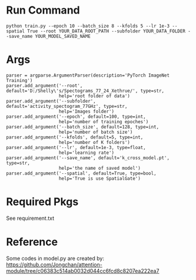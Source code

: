 # Run Command
```
python train.py --epoch 10 --batch_size 8 --kfolds 5 --lr 1e-3 --spatial True --root YOUR_DATA_ROOT_PATH --subfolder YOUR_DATA_FOLDER --save_name YOUR_MODEL_SAVED_NAME
```

# Args
```
parser = argparse.ArgumentParser(description='PyTorch ImageNet Training')
parser.add_argument('--root', default='D:/Shelly\'s/Spectograms_77_24_Xethrue/', type=str,
                    help='root folder of data')
parser.add_argument('--subfolder', default='activity_spectogram_77GHz', type=str,
                    help='Images folder')
parser.add_argument('--epoch', default=100, type=int,
                    help='number of training epoches')
parser.add_argument('--batch_size', default=128, type=int,
                    help='number of batch size')
parser.add_argument('--kfolds', default=5, type=int,
                    help='number of K folders')
parser.add_argument('--lr', default=1e-3, type=float,
                    help='learning rate')
parser.add_argument('--save_name', default='k_cross_model.pt', type=str,
                    help='the name of saved model')
parser.add_argument('--spatial', default=True, type=bool,
                    help='True is use SpatialGate')
```

# Required Pkgs
See requirement.txt

# Reference
Some codes in model.py are created by:
https://github.com/Jongchan/attention-module/tree/c06383c514ab0032d044cc6fcd8c8207ea222ea7
